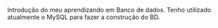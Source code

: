 Introdução do meu aprendizando em Banco de dados. Tenho utilizado atualmente o MySQL para fazer a construção do BD.
